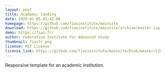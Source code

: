```yaml
---
layout: post
title: Academic landing
date: 2020-01-05 01:42:00
homepage: https://github.com/fiasinstitute/mainsite
download: https://github.com/fiasinstitute/mainsite/archive/master.zip
demo: https://fias.fr/
author: Federative Institute for Advanced Study
thumbnail: fiasfr.png
license: MIT License
license_link: https://github.com/fiasinstitute/mainsite/blob/master/LICENSE
---
```


Responsive template for an academic institution.
